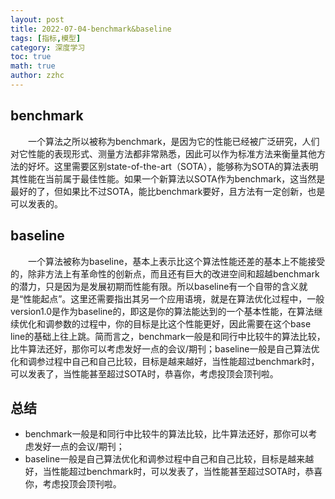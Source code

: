 ```yaml
---
layout: post
title: 2022-07-04-benchmark&baseline
tags: [指标,模型]
category: 深度学习
toc: true
math: true
author: zzhc
---
```



## benchmark
&emsp;&emsp;一个算法之所以被称为benchmark，是因为它的性能已经被广泛研究，人们对它性能的表现形式、测量方法都非常熟悉，因此可以作为标准方法来衡量其他方法的好坏。这里需要区别state-of-the-art（SOTA），能够称为SOTA的算法表明其性能在当前属于最佳性能。如果一个新算法以SOTA作为benchmark，这当然是最好的了，但如果比不过SOTA，能比benchmark要好，且方法有一定创新，也是可以发表的。

## baseline
&emsp;&emsp;一个算法被称为baseline，基本上表示比这个算法性能还差的基本上不能接受的，除非方法上有革命性的创新点，而且还有巨大的改进空间和超越benchmark的潜力，只是因为是发展初期而性能有限。所以baseline有一个自带的含义就是“性能起点”。这里还需要指出其另一个应用语境，就是在算法优化过程中，一般version1.0是作为baseline的，即这是你的算法能达到的一个基本性能，在算法继续优化和调参数的过程中，你的目标是比这个性能更好，因此需要在这个base line的基础上往上跳。简而言之，benchmark一般是和同行中比较牛的算法比较，比牛算法还好，那你可以考虑发好一点的会议/期刊；baseline一般是自己算法优化和调参过程中自己和自己比较，目标是越来越好，当性能超过benchmark时，可以发表了，当性能甚至超过SOTA时，恭喜你，考虑投顶会顶刊啦。




## 总结

 - benchmark一般是和同行中比较牛的算法比较，比牛算法还好，那你可以考虑发好一点的会议/期刊；
 - baseline一般是自己算法优化和调参过程中自己和自己比较，目标是越来越好，当性能超过benchmark时，可以发表了，当性能甚至超过SOTA时，恭喜你，考虑投顶会顶刊啦。